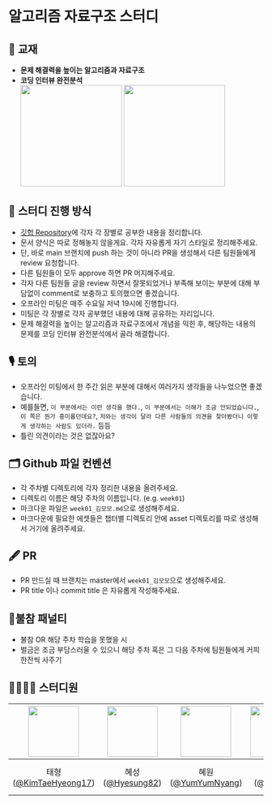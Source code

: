 # 알고리즘 자료구조 스터디 

## 📖 교재

- **문제 해결력을 높이는 알고리즘과 자료구조**
- **코딩 인터뷰 완전분석**  
<span><img src="https://user-images.githubusercontent.com/56557862/178134534-fad5d0c6-d272-4488-8e7f-e77e3beb9bdf.png" width=200> 
<img src="https://user-images.githubusercontent.com/56557862/178134553-47bb86c4-47c1-48ba-85e6-a19e891488bc.png" width=200> </span>
    
   

## 📜 스터디 진행 방식

- [깃헙 Repository](https://github.com/2022-PNU-CS-Study/Algorithms-DataStructure)에 각자 각 장별로 공부한 내용을 정리합니다.
- 문서 양식은 따로 정해놓지 않을게요. 각자 자유롭게 자기 스타일로 정리해주세요.
- 단, 바로 main 브랜치에 push 하는 것이 아니라 PR을 생성해서 다른 팀원들에게 review 요청합니다.
- 다른 팀원들이 모두 approve 하면 PR 머지해주세요.
- 각자 다른 팀원들 글을 review 하면서 잘못되었거나 부족해 보이는 부분에 대해 부담없이 comment로 보충하고 토의했으면 좋겠습니다.
- 오프라인 미팅은 매주 수요일 저녁 19시에 진행합니다.
- 미팅은 각 장별로 각자 공부했던 내용에 대해 공유하는 자리입니다.
- 문제 해결력을 높이는 알고리즘과 자료구조에서 개념을 익힌 후, 해당하는 내용의 문제를 코딩 인터뷰 완전분석에서 골라 해결합니다.

## 🎙 토의

- 오프라인 미팅에서 한 주간 읽은 부분에 대해서 여러가지 생각들을 나누었으면 좋겠습니다.
- 예를들면, `이 부분에서는 이런 생각을 했다.`, `이 부분에서는 이해가 조금 안되었습니다.`, `이 쪽은 뭔가 흥미롭던데요?`, `저와는 생각이 달라 다른 사람들의 의견을 찾아봤더니 이렇게 생각하는 사람도 있더라.` 등등
- 틀린 의견이라는 것은 없잖아요? 

## 🗂 Github 파일 컨벤션

- 각 주차별 디렉토리에 각자 정리한 내용을 올려주세요.
- 디렉토리 이름은 해당 주차의 이름입니다. (e.g. `week01`)
- 마크다운 파일은 `week01_김모모.md`으로 생성해주세요.
- 마크다운에 필요한 에셋들은 챕터별 디렉토리 안에 asset 디렉토리를 따로 생성해서 거기에 올려주세요.

## 🖋 PR

- PR 만드실 때 브랜치는 master에서 `week01_김모모`으로 생성해주세요.
- PR title 이나 commit title 은 자유롭게 작성해주세요.

## 🥤불참 패널티

- 불참 OR 해당 주차 학습을 못했을 시
- 벌금은 조금 부담스러울 수 있으니 해당 주차 혹은 그 다음 주차에 팀원들에게 커피 한잔씩 사주기

## 👩‍💻🧑‍💻 스터디원

<img src="https://avatars.githubusercontent.com/u/37135317?v=4" width=100> | <img src="https://avatars.githubusercontent.com/u/39328846?v=4" width=100> | <img src="https://avatars.githubusercontent.com/u/56557862?v=4" width=100> | <img src="https://avatars.githubusercontent.com/u/59327026?v=4" width=100> | <img src="https://avatars.githubusercontent.com/u/59275331?v=4" width=100> | <img src="https://avatars.githubusercontent.com/u/38307205?v=4" width=100>
:---: | :---: |:---: | :---: | :---: | :---: |
태형([@KimTaeHyeong17](https://github.com/KimTaeHyeong17)) | 혜성 ([@Hyesung82](https://github.com/Hyesung82)) | 혜원([@YumYumNyang](https://github.com/YumYumNyang)) | 진호([@zzzinho](https://github.com/zzzinho)) | 우영([@wooyoung-tom](https://github.com/wooyoung-tom)) | 재영([@jaeyeong951](https://github.com/jaeyeong951))
